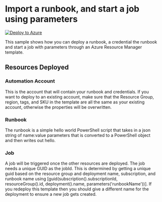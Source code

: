 # Import a runbook, and start a job using parameters

[![Deploy to Azure](http://azuredeploy.net/deploybutton.png)](https://portal.azure.com/#create/Microsoft.Template/uri/https%3A%2F%2Fraw.githubusercontent.com%2Fazureautomation%2Fautomation-packs%2Fmaster%2F101-import-and-start-job%2Fazuredeploy.json)

This sample shows how you can deploy a runbook, a credential the runbook and start a job with parameters through an Azure Resource Manager template.

## Resources Deployed

### Automation Account

This is the account that will contain your runbook and credentials. If you want to deploy to an existing account, make sure that the Resource Group, region, tags, and SKU in the template are all the same as your existing account, otherwise the properties will be overwritten.

### Runbook

The runbook is a simple hello world PowerShell script that takes in a json string of name:value parameters that is converted to a PowerShell object and then writes out hello.

### Job

A job will be triggered once the other resources are deployed. The job needs a unique GUID as the jobId. This is determined by getting a unique guid based on the resource group and deployment name, subscription, and runbook name using [guid(subscription().subscriptionId, resourceGroup().id, deployment().name, parameters('runbookName'))]. If you redeploy this template then you should give a different name for the deployment to ensure a new job gets created.
